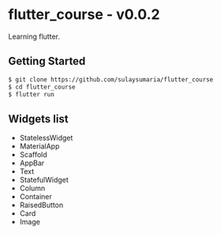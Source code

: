 # flutter_course - v0.0.2

Learning flutter.

## Getting Started

```bash
$ git clone https://github.com/sulaysumaria/flutter_course
$ cd flutter_course
$ flutter run
```

## Widgets list

- StatelessWidget
- MaterialApp
- Scaffold
- AppBar
- Text
- StatefulWidget
- Column
- Container
- RaisedButton
- Card
- Image
